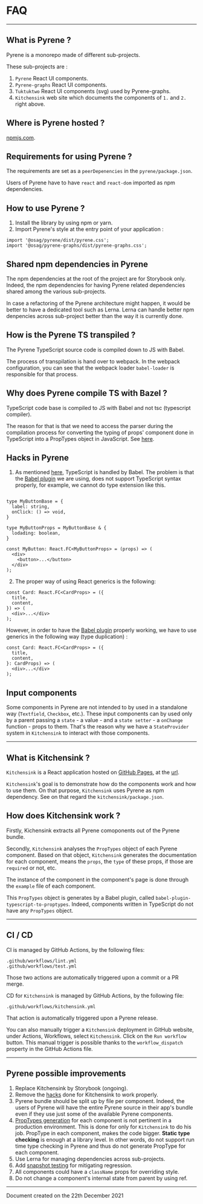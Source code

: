 # FAQ

----
## What is Pyrene ?
Pyrene is a monorepo made of different sub-projects.

These sub-projects are :
1. `Pyrene` React UI components.
2. `Pyrene-graphs` React UI components.
3. `Tuktuktwo` React UI components (svg) used by Pyrene-graphs.
4. `Kitchensink` web site which documents the components of `1.` and `2.` right above.

## Where is Pyrene hosted ?
[npmjs.com](https://www.npmjs.com/package/@osag/pyrene).

## Requirements for using Pyrene ?
The requirements are set as a `peerDepenencies` in the `pyrene/package.json`.

Users of Pyrene have to have `react` and `react-dom` imported as npm dependencies.

## How to use Pyrene ?
1. Install the library by using npm or yarn.
2. Import Pyrene's style at the entry point of your application :

```
import '@osag/pyrene/dist/pyrene.css';
import '@osag/pyrene-graphs/dist/pyrene-graphs.css';
```

## Shared npm dependencies in Pyrene
The npm dependencies at the root of the project are for Storybook only. Indeed, the npm dependencies for having Pyrene related dependencies shared among the various sub-projects.

In case a refactoring of the Pyrene architecture might happen, it would be better to have a dedicated tool such as Lerna. Lerna can handle better npm denpencies across sub-project better than the way it is currently done.


## How is the Pyrene TS transpiled ?
The Pyrene TypeScript source code is compiled down to JS with Babel.

The process of transpilation is hand over to webpack. In the webpack configuration, you can see that the webpack loader `babel-loader` is responsible for that process.

## <a name="why-does-pyrene-compile-ts-with-bazel"></a>Why does Pyrene compile TS with Bazel ?
TypeScript code base is compiled to JS with Babel and not tsc (typescript compiler).

The reason for that is that we need to access the parser during the compilation process for converting the typing of props' component done in TypeScript into a PropTypes object in JavaScript. See [here](#proptypes-generation).


## <a name="hacks-in-pyrene"></a>Hacks in Pyrene

1. As mentioned [here](#why-does-pyrene-compile-ts-with-bazel), TypeScript is handled by Babel. The problem is that the [Babel plugin](#proptypes-generation) we are using, does not support TypeScript syntax properly, for example, we cannot do type extension like this.

```

type MyButtonBase = {
  label: string,
  onClick: () => void,
}

type MyButtonProps = MyButtonBase & {
  lodading: boolean,
}

const MyButton: React.FC<MyButtonProps> = (props) => (
  <div>
    <button>...</button>
  </div>
);
```

2. The proper way of using React generics is the following:

```
const Card: React.FC<CardProps> = ({
  title,
  content,
}) => (
  <div>...</div>
);
```

However, in order to have the [Babel plugin](#proptypes-generation) properly working, we have to use generics in the following way (type duplication) :

```
const Card: React.FC<CardProps> = ({
  title,
  content,
}: CardProps) => (
  <div>...</div>
);
```

## Input components
Some components in Pyrene are not intended to by used in a standalone way (`Textfield`, `Checkbox`, etc.). These input components can by used only by a parent passing a `state` - a value - and a `state setter` - a `onChange` function - props to them. That's the reason why we have a `StateProvider` system in `Kitchensink` to interact with those components.

----
## What is Kitchensink ?
`Kitchensink` is a React application hosted on [GitHub Pages](https://pages.github.com/), at the [url](https://open-ch.github.io/pyrene/).

`Kitchensink`'s goal is to demonstrate how do the components work and how to use them. On that purpose, `Kitchensink` uses Pyrene as npm dependency. See on that regard the `kitchensink/package.json`.


## How does Kitchensink work ?

Firstly, Kichensink extracts all Pyrene comoponents out of the Pyrene bundle.

Secondly, `Kitchensink` analyses the `PropTypes` object of each Pyrene component. Based on that object, `Kitchensink` generates the documentation for each component, means the `props`, the `type` of these props, if those are `required` or not, etc.

The instance of the component in the component's page is done through the `example` file of each component.

<a name="proptypes-generation"></a> This `PropTypes` object is generates by a Babel plugin, called `babel-plugin-typescript-to-proptypes`. Indeed, components written in TypeScript do not have any `PropTypes` object.

----

## CI / CD
CI is managed by GitHub Actions, by the following files:

```
.github/workflows/lint.yml
.github/workflows/test.yml
```
Those two actions are automatically triggered upon a commit or a PR merge.

CD for `Kitchensink` is managed by GitHub Actions, by the following file:
```
.github/workflows/kitchensink.yml
```
That action is automatically triggered upon a Pyrene release.

You can also manually trigger a `Kitchensink` deployment in GitHub website, under Actions, Workflows, select `Kitchensink`. Click on the `Run workflow` button. This manual trigger is possible thanks to the `workflow_dispatch` property in the GitHub Actions file.

----

## Pyrene possible improvements

1) Replace Kitchensink by Storybook (ongoing).
2) Remove the [hacks](#hacks-in-pyrene) done for Kitchensink to work properly.
2) Pyrene bundle should be split up by file per component. Indeed, the users of Pyrene will have the entire Pyrene source in their app's bundle even if they use just some of the available Pyrene components.
3) [PropTypes generation](#proptypes-generation) for each component is not pertinent in a production environment. This is done for only for `Kitchensink` to do his job. PropType in each component, makes the code bigger. **Static type checking** is enough at a library level. In other words, do not support run time type checking in Pyrene and thus do not generate PropType for each component.
4) Use Lerna for managing dependencies across sub-projects.
5) Add [snapshot testing](https://jestjs.io/docs/snapshot-testing) for mitigating regression.
6) All components could have a `className` props for overriding style.
7) Do not change a component's internal state from parent by using ref.

----

Document created on the 22th December 2021 
